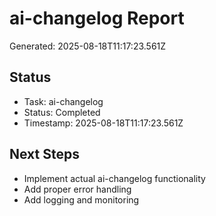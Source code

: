 # ai-changelog Report

Generated: 2025-08-18T11:17:23.561Z

## Status
- Task: ai-changelog
- Status: Completed
- Timestamp: 2025-08-18T11:17:23.561Z

## Next Steps
- Implement actual ai-changelog functionality
- Add proper error handling
- Add logging and monitoring
